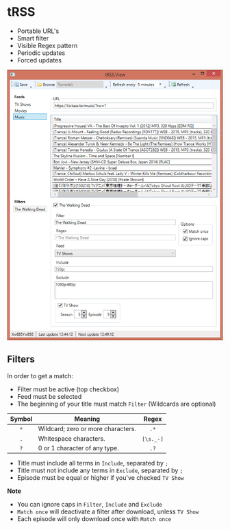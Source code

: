# tRSS

* Portable URL's
* Smart filter
* Visible Regex pattern
* Periodic updates
* Forced updates

![Application window](https://github.com/backlof/tRSS/blob/master/Media/Screenshot%202015-02-21.png?raw=true)

##	Filters
In order to get a match:

* Filter must be active (top checkbox)
* Feed must be selected
* The beginning of your title must match `Filter` (Wildcards are optional)

| Symbol  | Meaning                             | Regex     |
|:-------:|-------------------------------------|:---------:|
|`*`      | Wildcard; zero or more characters.  |`.*`       |
|`.`		  | Whitespace characters.			      	|`[\s._-]`	|
|`?`		  | 0 or 1 character of any type.		  	|`.?`     	|

* Title must include all terms in `Include`, separated by `;`
* Title must not include any terms in `Exclude`, separated by `;`
* Episode must be equal or higher if you've checked `TV Show`

**Note**

* You can ignore caps in `Filter`, `Include` and `Exclude`
* `Match once` will deactivate a filter after download, unless `TV Show`
* Each episode will only download once with `Match once`
